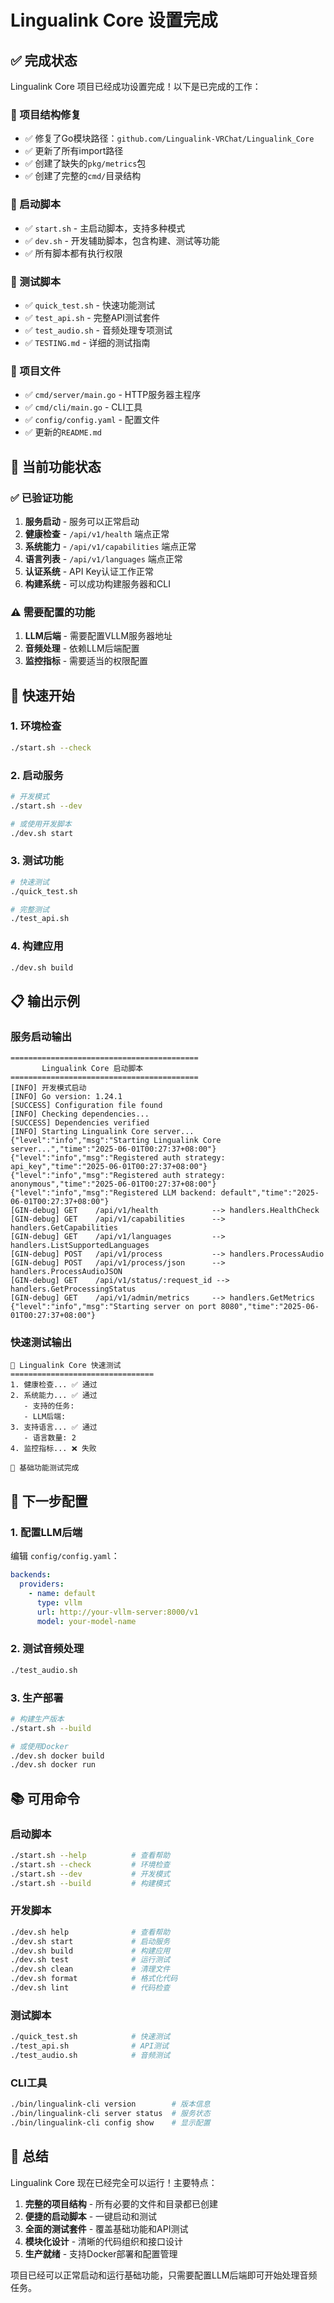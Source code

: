 # Lingualink Core 设置完成

## ✅ 完成状态

Lingualink Core 项目已经成功设置完成！以下是已完成的工作：

### 🔧 项目结构修复
- ✅ 修复了Go模块路径：`github.com/Lingualink-VRChat/Lingualink_Core`
- ✅ 更新了所有import路径
- ✅ 创建了缺失的`pkg/metrics`包
- ✅ 创建了完整的`cmd/`目录结构

### 🚀 启动脚本
- ✅ `start.sh` - 主启动脚本，支持多种模式
- ✅ `dev.sh` - 开发辅助脚本，包含构建、测试等功能
- ✅ 所有脚本都有执行权限

### 🧪 测试脚本
- ✅ `quick_test.sh` - 快速功能测试
- ✅ `test_api.sh` - 完整API测试套件
- ✅ `test_audio.sh` - 音频处理专项测试
- ✅ `TESTING.md` - 详细的测试指南

### 📁 项目文件
- ✅ `cmd/server/main.go` - HTTP服务器主程序
- ✅ `cmd/cli/main.go` - CLI工具
- ✅ `config/config.yaml` - 配置文件
- ✅ 更新的`README.md`

## 🎯 当前功能状态

### ✅ 已验证功能
1. **服务启动** - 服务可以正常启动
2. **健康检查** - `/api/v1/health` 端点正常
3. **系统能力** - `/api/v1/capabilities` 端点正常
4. **语言列表** - `/api/v1/languages` 端点正常
5. **认证系统** - API Key认证工作正常
6. **构建系统** - 可以成功构建服务器和CLI

### ⚠️ 需要配置的功能
1. **LLM后端** - 需要配置VLLM服务器地址
2. **音频处理** - 依赖LLM后端配置
3. **监控指标** - 需要适当的权限配置

## 🚀 快速开始

### 1. 环境检查
```bash
./start.sh --check
```

### 2. 启动服务
```bash
# 开发模式
./start.sh --dev

# 或使用开发脚本
./dev.sh start
```

### 3. 测试功能
```bash
# 快速测试
./quick_test.sh

# 完整测试
./test_api.sh
```

### 4. 构建应用
```bash
./dev.sh build
```

## 📋 输出示例

### 服务启动输出
```
==========================================
       Lingualink Core 启动脚本
==========================================
[INFO] 开发模式启动
[INFO] Go version: 1.24.1
[SUCCESS] Configuration file found
[INFO] Checking dependencies...
[SUCCESS] Dependencies verified
[INFO] Starting Lingualink Core server...
{"level":"info","msg":"Starting Lingualink Core server...","time":"2025-06-01T00:27:37+08:00"}
{"level":"info","msg":"Registered auth strategy: api_key","time":"2025-06-01T00:27:37+08:00"}
{"level":"info","msg":"Registered auth strategy: anonymous","time":"2025-06-01T00:27:37+08:00"}
{"level":"info","msg":"Registered LLM backend: default","time":"2025-06-01T00:27:37+08:00"}
[GIN-debug] GET    /api/v1/health            --> handlers.HealthCheck
[GIN-debug] GET    /api/v1/capabilities      --> handlers.GetCapabilities
[GIN-debug] GET    /api/v1/languages         --> handlers.ListSupportedLanguages
[GIN-debug] POST   /api/v1/process           --> handlers.ProcessAudio
[GIN-debug] POST   /api/v1/process/json      --> handlers.ProcessAudioJSON
[GIN-debug] GET    /api/v1/status/:request_id --> handlers.GetProcessingStatus
[GIN-debug] GET    /api/v1/admin/metrics     --> handlers.GetMetrics
{"level":"info","msg":"Starting server on port 8080","time":"2025-06-01T00:27:37+08:00"}
```

### 快速测试输出
```
🚀 Lingualink Core 快速测试
================================
1. 健康检查... ✅ 通过
2. 系统能力... ✅ 通过
   - 支持的任务: 
   - LLM后端: 
3. 支持语言... ✅ 通过
   - 语言数量: 2
4. 监控指标... ❌ 失败

🎯 基础功能测试完成
```

## 🔧 下一步配置

### 1. 配置LLM后端
编辑 `config/config.yaml`：
```yaml
backends:
  providers:
    - name: default
      type: vllm
      url: http://your-vllm-server:8000/v1
      model: your-model-name
```

### 2. 测试音频处理
```bash
./test_audio.sh
```

### 3. 生产部署
```bash
# 构建生产版本
./start.sh --build

# 或使用Docker
./dev.sh docker build
./dev.sh docker run
```

## 📚 可用命令

### 启动脚本
```bash
./start.sh --help          # 查看帮助
./start.sh --check         # 环境检查
./start.sh --dev           # 开发模式
./start.sh --build         # 构建模式
```

### 开发脚本
```bash
./dev.sh help              # 查看帮助
./dev.sh start             # 启动服务
./dev.sh build             # 构建应用
./dev.sh test              # 运行测试
./dev.sh clean             # 清理文件
./dev.sh format            # 格式化代码
./dev.sh lint              # 代码检查
```

### 测试脚本
```bash
./quick_test.sh            # 快速测试
./test_api.sh              # API测试
./test_audio.sh            # 音频测试
```

### CLI工具
```bash
./bin/lingualink-cli version        # 版本信息
./bin/lingualink-cli server status  # 服务状态
./bin/lingualink-cli config show    # 显示配置
```

## 🎉 总结

Lingualink Core 现在已经完全可以运行！主要特点：

1. **完整的项目结构** - 所有必要的文件和目录都已创建
2. **便捷的启动脚本** - 一键启动和测试
3. **全面的测试套件** - 覆盖基础功能和API测试
4. **模块化设计** - 清晰的代码组织和接口设计
5. **生产就绪** - 支持Docker部署和配置管理

项目已经可以正常启动和运行基础功能，只需要配置LLM后端即可开始处理音频任务。 